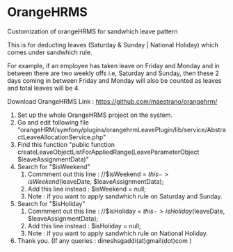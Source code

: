 # OrangeHRMS
Customization of orangeHRMS for sandwhich leave pattern

This is for deducting leaves (Saturday & Sunday | National Holiday) which comes under sandwhich rule.

For example, if an employee has taken leave on Friday and Monday and in between there are two weekly offs i.e, Saturday and Sunday, then these 2 days coming in between Friday and Monday will also be counted as leaves and total leaves will be 4. 

Download OrangeHRMS
Link : https://github.com/maestrano/orangehrm/

1. Set up the whole OrangeHRMS project on the system.
2. Go and edit following file "orangeHRM/symfony/plugins/orangehrmLeavePlugin/lib/service/AbstractLeaveAllocationService.php"
3. Find this function "public function createLeaveObjectListForAppliedRange(LeaveParameterObject $leaveAssignmentData)"
4. Search for "$isWeekend"
   1. Commment out this line : //$isWeekend = $this->isWeekend($leaveDate, $leaveAssignmentData);
   2. Add this line instead  : $isWeekend = null;
   3. Note : if you want to apply sandwhich rule on Saturday and Sunday.
5. Search for "$isHoliday"
   1. Commment out this line : //$isHoliday = $this->isHoliday($leaveDate, $leaveAssignmentData);
   2. Add this line instead  : $isHoliday = null;
   3. Note : if you want to apply sandwhich rule on National Holiday.
6. Thank you. (If any queries : dineshsgaddi(at)gmail(dot)com )
